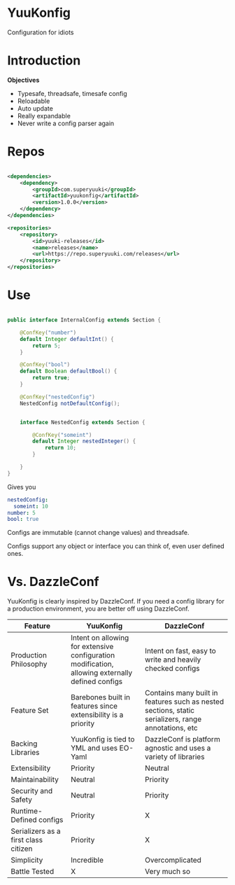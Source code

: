 # YuuKonfig

Configuration for idiots

# Introduction

**Objectives**
- Typesafe, threadsafe, timesafe config
- Reloadable
- Auto update
- Really expandable
- Never write a config parser again

# Repos

```xml

<dependencies>
    <dependency>
        <groupId>com.superyuuki</groupId>
        <artifactId>yuukonfig</artifactId>
        <version>1.0.0</version>
    </dependency>
</dependencies>

<repositories>
    <repository>
        <id>yuuki-releases</id>
        <name>releases</name>
        <url>https://repo.superyuuki.com/releases</url>
    </repository>
</repositories>

```

# Use

```java

public interface InternalConfig extends Section {

    @ConfKey("number")
    default Integer defaultInt() {
        return 5;
    }

    @ConfKey("bool")
    default Boolean defaultBool() {
        return true;
    }

    @ConfKey("nestedConfig")
    NestedConfig notDefaultConfig();


    interface NestedConfig extends Section {

        @ConfKey("someint")
        default Integer nestedInteger() {
            return 10;
        }

    }
}

```

Gives you

```yaml
nestedConfig:
  someint: 10
number: 5
bool: true
```

Configs are immutable (cannot change values) and threadsafe.

Configs support any object or interface you can think of, even user defined ones.

# Vs. DazzleConf

YuuKonfig is clearly inspired by DazzleConf. If you need a config library for a production environment, you are better off using DazzleConf.

| Feature | YuuKonfig | DazzleConf |
| --- | --- | --- |
| Production Philosophy | Intent on allowing for extensive configuration modification, allowing externally defined configs | Intent on fast, easy to write and heavily checked configs |
| Feature Set | Barebones built in features since extensibility is a priority | Contains many built in features such as nested sections, static serializers, range annotations, etc |
| Backing Libraries | YuuKonfig is tied to YML and uses EO-Yaml | DazzleConf is platform agnostic and uses a variety of libraries |
| Extensibility | Priority | Neutral |
| Maintainability | Neutral | Priority |
| Security and Safety | Neutral | Priority |
| Runtime-Defined configs | Priority | X |
| Serializers as a first class citizen | Priority | X |
| Simplicity | Incredible | Overcomplicated |
| Battle Tested | X | Very much so |

